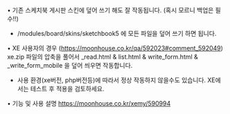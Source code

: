 • 기존 스케치북 게시판 스킨에 덮어 쓰기 해도 잘 작동됩니다.  (혹시 모르니 백업은 필수!!) 

 - /modules/board/skins/sketchbook5 에 모든 파일을 덮어 쓰기 하면 됩니다.

•  XE 사용자의 경우 (https://moonhouse.co.kr/qa/592023#comment_592049) xe.zip 파일의 압축을 풀어서 _read.html & list.html & write_form.html & _write_form_mobile 을 덮어 씌우면 작동합니다.

 - 사용 환경(xe버전, php버전등)에 따라서 정상 작동하지 않을수도 있습니다. XE에서는 테스트 후 적용을 검토하세요.  

•  기능 및 사용 설명 https://moonhouse.co.kr/xemy/590994
